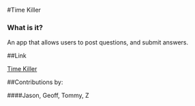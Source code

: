 #Time Killer

### What is it?

An app that allows users to post questions, and submit answers.

##Link

[Time Killer](http://timekiller.herokuapp.com)

##Contributions by:

####Jason, Geoff, Tommy, Z
